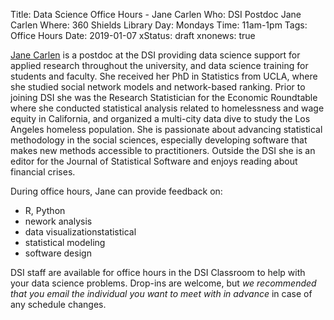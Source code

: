 Title: Data Science Office Hours - Jane Carlen
Who: DSI Postdoc Jane Carlen
Where: 360 Shields Library
Day: Mondays
Time: 11am-1pm
Tags: Office Hours
Date: 2019-01-07
xStatus: draft
xnonews: true

[Jane Carlen](mailto:jacarlen@ucdavis.edu) is a postdoc at the DSI providing data science support for applied research throughout the university, and data science training for students and faculty. She received her PhD in Statistics from UCLA, where she studied social network models and network-based ranking. Prior to joining DSI she was the Research Statistician for the Economic Roundtable where she conducted statistical analysis related to homelessness and wage equity in California, and organized a multi-city data dive to study the Los Angeles homeless population. She is passionate about advancing statistical methodology in the social sciences, especially developing software that makes new methods accessible to practitioners. Outside the DSI she is an editor for the Journal of Statistical Software and enjoys reading about financial crises.

During office hours, Jane can provide feedback on:

* R, Python
* nework analysis
* data visualizationstatistical
* statistical modeling
* software design

DSI staff are available for office hours in the DSI Classroom to
help with your data science problems. Drop-ins are welcome, but *we
recommended that you email the individual you want to meet with in advance* in
case of any schedule changes.